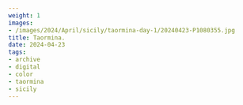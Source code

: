 ```yaml
---
weight: 1
images:
- /images/2024/April/sicily/taormina-day-1/20240423-P1080355.jpg
title: Taormina.
date: 2024-04-23
tags:
- archive
- digital
- color
- taormina
- sicily
---
```


